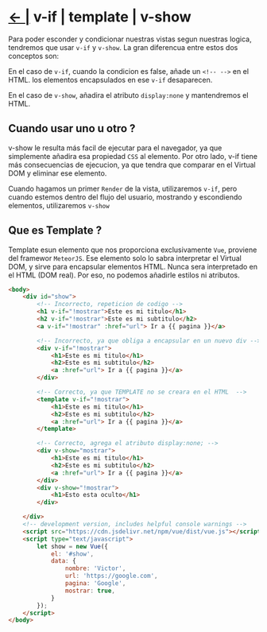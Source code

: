 # [← |](https://github.com/VGamezz19/skylab-boot-notes) v-if | template | v-show

Para poder esconder y condicionar nuestras vistas segun nuestras logica, tendremos que usar `v-if` y `v-show`. La gran diferencua entre estos dos conceptos son:

En el caso de `v-if`, cuando la condicion es false, añade un `<!-- -->` en el HTML. los elementos encapsulados en ese `v-if` desaparecen.

En el caso de `v-show`, añadira el atributo `display:none` y mantendremos el HTML.

## Cuando usar uno u otro ?

v-show le resulta más facil de ejecutar para el navegador, ya que simplemente añadira esa propiedad `CSS` al elemento. Por otro lado, v-if tiene más consecuencias de ejecucion, ya que tendra que comparar en el Virtual DOM y eliminar ese elemento.

Cuando hagamos un primer `Render` de la vista, utilizaremos `v-if`, pero cuando estemos dentro del flujo del usuario, mostrando y escondiendo elementos, utilizaremos `v-show`

## Que es Template ?

Template esun elemento que nos proporciona exclusivamente `Vue`, proviene del framewor `MeteorJS`. Ese elemento solo lo sabra interpretar el Virtual DOM, y sirve para encapsular elementos HTML. Nunca sera interpretado en el HTML (DOM real). Por eso, no podemos añadirle estilos ni atributos.

```html
<body>
    <div id="show">
        <!-- Incorrecto, repeticion de codigo -->
        <h1 v-if="!mostrar">Este es mi titulo</h1>
        <h2 v-if="!mostrar">Este es mi subtitulo</h2>
        <a v-if="!mostrar" :href="url"> Ir a {{ pagina }}</a>

        <!-- Incorrecto, ya que obliga a encapsular en un nuevo div -->
        <div v-if="!mostrar">
            <h1>Este es mi titulo</h1>
            <h2>Este es mi subtitulo</h2>
            <a :href="url"> Ir a {{ pagina }}</a>
        </div>

        <!-- Correcto, ya que TEMPLATE no se creara en el HTML  -->
        <template v-if="!mostrar">
            <h1>Este es mi titulo</h1>
            <h2>Este es mi subtitulo</h2>
            <a :href="url"> Ir a {{ pagina }}</a>
        </template>

        <!-- Correcto, agrega el atributo display:none; -->
        <div v-show="mostrar">
            <h1>Este es mi titulo</h1>
            <h2>Este es mi subtitulo</h2>
            <a :href="url"> Ir a {{ pagina }}</a>
        </div>
        <div v-show="!mostrar">
            <h1>Esto esta oculto</h1>
        </div>

    </div>
    <!-- development version, includes helpful console warnings -->
    <script src="https://cdn.jsdelivr.net/npm/vue/dist/vue.js"></script>
    <script type="text/javascript">
        let show = new Vue({
            el: '#show',
            data: {
                nombre: 'Victor',
                url: 'https://google.com',
                pagina: 'Google',
                mostrar: true,
            }
        });
    </script>
</body>
```